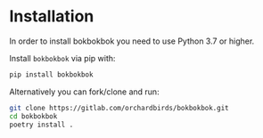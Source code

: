 # Installation

In order to install bokbokbok you need to use Python 3.7 or higher.

Install `bokbokbok` via pip with:

```bash
pip install bokbokbok
```

Alternatively you can fork/clone and run:

```bash
git clone https://gitlab.com/orchardbirds/bokbokbok.git
cd bokbokbok
poetry install .
```